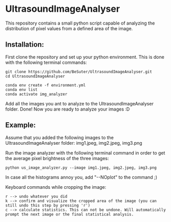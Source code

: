 # UltrasoundImageAnalyser
This repository contains a small python script capable of analyzing the distribution of pixel values from a defined area of the image.

## Installation:
First clone the repository and set up your python environment.
This is done with the following terminal commands:

```
git clone https://github.com/BeSuter/UltrasoundImageAnalyser.git
cd UltrasoundImageAnalyser

conda env create -f environment.yml
conda env list
conda activate img_analyzer
```

Add all the images you ant to analyze to the UltrasoundImageAnalyser folder. Done! Now you are ready to analyze your images :D

## Example: 
Assume that you added the following images to the UltrasoundImageAnalyser folder: img1.jpeg, img2.jpeg, img3.png

Run the image analyzer with the following terminal command in order to get the average pixel brightness of the three images:
```
python us_image_analyzer.py --image img1.jpeg, img2.jpeg, img3.png
```

In case all the histograms annoy you, add "--NOplot" to the command ;)

Keyboard commands while cropping the image:
```
r --> undo whatever you did
k --> confirm and visualize the cropped area of the image (you can still undo this step by pressing 'r')
c --> calculate statistics. This can not be undone. Will automatically prompt the next image or the final statistical analysis. 
```


